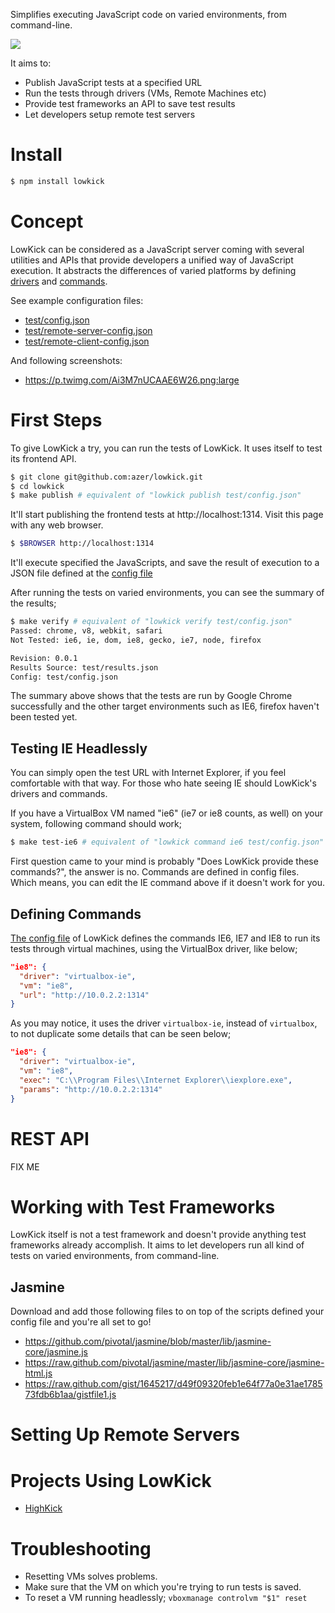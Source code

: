 Simplifies executing JavaScript code on varied environments, from command-line.

[![](https://github.com/downloads/azer/lowkick/lowkick_http_ie8.png)](https://github.com/downloads/azer/lowkick/lowkick_http_ie8.png)

It aims to:

  * Publish JavaScript tests at a specified URL
  * Run the tests through drivers (VMs, Remote Machines etc)
  * Provide test frameworks an API to save test results
  * Let developers setup remote test servers

# Install

```bash
$ npm install lowkick
```

# Concept

LowKick can be considered as a JavaScript server coming with several utilities and APIs that provide developers a unified way of JavaScript execution.
It abstracts the differences of varied platforms by defining [drivers](https://github.com/azer/lowkick/tree/master/lib/drivers) and [commands](https://github.com/azer/lowkick/blob/master/test/config.json#L24).

See example configuration files:

  * [test/config.json](https://github.com/azer/lowkick/blob/master/test/config.json)
  * [test/remote-server-config.json](https://github.com/azer/lowkick/blob/master/test/remote-server-config.json)
  * [test/remote-client-config.json](https://github.com/azer/lowkick/blob/master/test/remote-client-config.json)

And following screenshots:

  * https://p.twimg.com/Ai3M7nUCAAE6W26.png:large

# First Steps

To give LowKick a try, you can run the tests of LowKick. It uses itself to test its frontend API.

```bash
$ git clone git@github.com:azer/lowkick.git
$ cd lowkick
$ make publish # equivalent of "lowkick publish test/config.json"
```

It'll start publishing the frontend tests at http://localhost:1314. Visit this page with any web browser.

```bash
$ $BROWSER http://localhost:1314
```

It'll execute specified the JavaScripts, and save the result of execution to a JSON file defined at
the [config file](https://github.com/azer/lowkick/blob/master/test/config.json)

After running the tests on varied environments, you can see the summary of the results;

```bash
$ make verify # equivalent of "lowkick verify test/config.json"
Passed: chrome, v8, webkit, safari
Not Tested: ie6, ie, dom, ie8, gecko, ie7, node, firefox

Revision: 0.0.1
Results Source: test/results.json
Config: test/config.json
```

The summary above shows that the tests are run by Google Chrome successfully
and the other target environments such as IE6, firefox haven't been tested yet.

## Testing IE Headlessly

You can simply open the test URL with Internet Explorer, if you feel
comfortable with that way. For those who hate seeing IE should LowKick's drivers and commands.

If you have a VirtualBox VM named "ie6" (ie7 or ie8 counts, as well) on your system, following command should work;

```bash
$ make test-ie6 # equivalent of "lowkick command ie6 test/config.json"
```

First question came to your mind is probably "Does LowKick provide these commands?", the answer is no.
Commands are defined in config files. Which means, you can edit the IE command above if it doesn't work for you.

## Defining Commands

[The config file](https://github.com/azer/lowkick/blob/master/test/config.json)
of LowKick defines the commands IE6, IE7 and IE8 to run its tests
through virtual machines, using the VirtualBox driver, like below;

```json
"ie8": {
  "driver": "virtualbox-ie",
  "vm": "ie8",
  "url": "http://10.0.2.2:1314"
}
```

As you may notice, it uses the driver `virtualbox-ie`, instead of `virtualbox`, to not duplicate some
details that can be seen below;

```json
"ie8": {
  "driver": "virtualbox-ie",
  "vm": "ie8",
  "exec": "C:\\Program Files\\Internet Explorer\\iexplore.exe",
  "params": "http://10.0.2.2:1314"
}
```

# REST API

FIX ME

# Working with Test Frameworks
LowKick itself is not a test framework and doesn't provide anything test frameworks already accomplish.
It aims to let developers run all kind of tests on varied environments, from command-line.

## Jasmine

Download and add those following files to on top of the scripts defined your config file and you're all set to go!

  * https://github.com/pivotal/jasmine/blob/master/lib/jasmine-core/jasmine.js
  * https://raw.github.com/pivotal/jasmine/master/lib/jasmine-core/jasmine-html.js
  * https://raw.github.com/gist/1645217/d49f09320feb1e64f77a0e31ae178573fdb6b1aa/gistfile1.js

# Setting Up Remote Servers

# Projects Using LowKick

  * [HighKick](http://github.com/azer/highkick)

# Troubleshooting

  * Resetting VMs solves problems.
  * Make sure that the VM on which you're trying to run tests is saved.
  * To reset a VM running headlessly; `vboxmanage controlvm "$1" reset`
